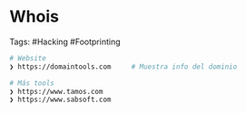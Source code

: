 # Whois 

Tags: #Hacking #Footprinting 

```bash 
# Website 
❯ https://domaintools.com     # Muestra info del dominio 

# Más tools
❯ https://www.tamos.com 
❯ https://www.sabsoft.com 
```